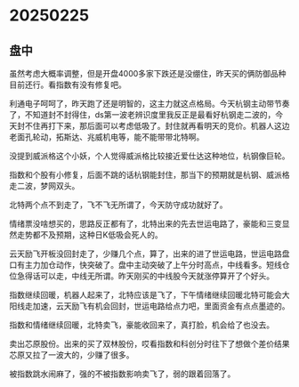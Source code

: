 # 20250225

## 盘中

虽然考虑大概率调整，但是开盘4000多家下跌还是没绷住，昨天买的俩防御品种目前还行。看指数有没有修复吧。

利通电子呵呵了，昨天跑了还是明智的，这主力就这点格局。今天杭钢主动带节奏了，不知道封不封得住，ds第一波老辨识度里我反正是最看好杭钢走二波的，今天封不住再打下来，那后面可以考虑低吸了。封住就再看明天的竞价。机器人这边老面孔轮动，拓斯达、兆威机电等，能不能带带北特啊。

没提到威派格这个小妖，个人觉得威派格比较接近爱仕达这种地位，杭钢像巨轮。

指数和个股有小修复，后面不跳的话杭钢能封住，那当下的预期就是杭钢、威派格走二波，梦网双头。

北特两个点不到走了，飞不飞无所谓了，今天防守成功就好了。

情绪票没啥想买的，思路反正都有了，北特出来的先去世运电路了，豪能和三变显然走势都不及预期，这种日K低吸会死人的。

云天励飞开板没回封走了，少赚几个点，算了，出来的进了世运电路，世运电路盘口有主力加仓动作，快突破了。盘中主动突破了上午分时高点，中线看多。短线仓位急得话可以走，中线无所谓。昨天刚买的中线股今天就涨停算开了个好头。

指数继续回暖，机器人起来了，北特应该是飞了，下午情绪继续回暖北特可能会大阳线走加速，云天励飞有机会回封，世运电路给点力吧，里面资金有点点墨迹的。

指数和情绪继续回暖，北特卖飞，豪能收回来了，真打脸，机会给了也没去。

卖出芯原股份。出来的买了双林股份，哎看指数和科创分时往下了想做个差价结果芯原又拉了一波大的，少赚了很多。

被指数跳水闹麻了，强的不被指数影响卖飞了，弱的跟着回落了。

